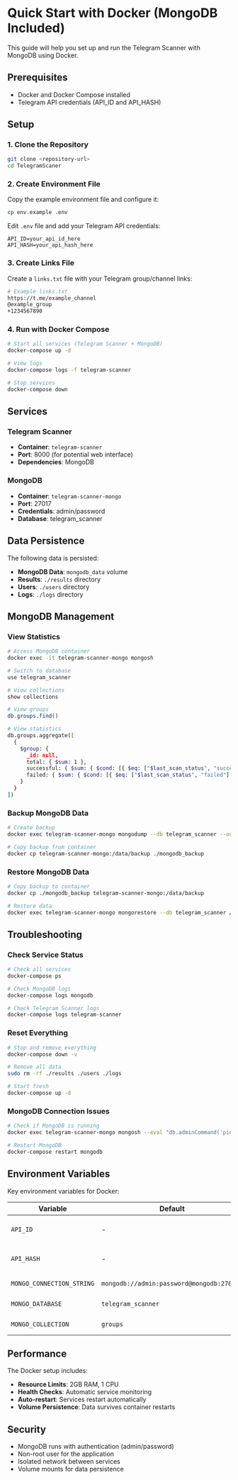 # Quick Start with Docker (MongoDB Included)

This guide will help you set up and run the Telegram Scanner with MongoDB using Docker.

## Prerequisites

- Docker and Docker Compose installed
- Telegram API credentials (API_ID and API_HASH)

## Setup

### 1. Clone the Repository
```bash
git clone <repository-url>
cd TelegramScaner
```

### 2. Create Environment File
Copy the example environment file and configure it:
```bash
cp env.example .env
```

Edit `.env` file and add your Telegram API credentials:
```env
API_ID=your_api_id_here
API_HASH=your_api_hash_here
```

### 3. Create Links File
Create a `links.txt` file with your Telegram group/channel links:
```bash
# Example links.txt
https://t.me/example_channel
@example_group
+1234567890
```

### 4. Run with Docker Compose
```bash
# Start all services (Telegram Scanner + MongoDB)
docker-compose up -d

# View logs
docker-compose logs -f telegram-scanner

# Stop services
docker-compose down
```

## Services

### Telegram Scanner
- **Container**: `telegram-scanner`
- **Port**: 8000 (for potential web interface)
- **Dependencies**: MongoDB

### MongoDB
- **Container**: `telegram-scanner-mongo`
- **Port**: 27017
- **Credentials**: admin/password
- **Database**: telegram_scanner

## Data Persistence

The following data is persisted:
- **MongoDB Data**: `mongodb_data` volume
- **Results**: `./results` directory
- **Users**: `./users` directory
- **Logs**: `./logs` directory

## MongoDB Management

### View Statistics
```bash
# Access MongoDB container
docker exec -it telegram-scanner-mongo mongosh

# Switch to database
use telegram_scanner

# View collections
show collections

# View groups
db.groups.find()

# View statistics
db.groups.aggregate([
  {
    $group: {
      _id: null,
      total: { $sum: 1 },
      successful: { $sum: { $cond: [{ $eq: ["$last_scan_status", "success"] }, 1, 0] } },
      failed: { $sum: { $cond: [{ $eq: ["$last_scan_status", "failed"] }, 1, 0] } }
    }
  }
])
```

### Backup MongoDB Data
```bash
# Create backup
docker exec telegram-scanner-mongo mongodump --db telegram_scanner --out /data/backup

# Copy backup from container
docker cp telegram-scanner-mongo:/data/backup ./mongodb_backup
```

### Restore MongoDB Data
```bash
# Copy backup to container
docker cp ./mongodb_backup telegram-scanner-mongo:/data/backup

# Restore data
docker exec telegram-scanner-mongo mongorestore --db telegram_scanner /data/backup/telegram_scanner
```

## Troubleshooting

### Check Service Status
```bash
# Check all services
docker-compose ps

# Check MongoDB logs
docker-compose logs mongodb

# Check Telegram Scanner logs
docker-compose logs telegram-scanner
```

### Reset Everything
```bash
# Stop and remove everything
docker-compose down -v

# Remove all data
sudo rm -rf ./results ./users ./logs

# Start fresh
docker-compose up -d
```

### MongoDB Connection Issues
```bash
# Check if MongoDB is running
docker exec telegram-scanner-mongo mongosh --eval "db.adminCommand('ping')"

# Restart MongoDB
docker-compose restart mongodb
```

## Environment Variables

Key environment variables for Docker:

| Variable | Default | Description |
|----------|---------|-------------|
| `API_ID` | - | Telegram API ID (required) |
| `API_HASH` | - | Telegram API Hash (required) |
| `MONGO_CONNECTION_STRING` | `mongodb://admin:password@mongodb:27017/` | MongoDB connection |
| `MONGO_DATABASE` | `telegram_scanner` | Database name |
| `MONGO_COLLECTION` | `groups` | Collection name |

## Performance

The Docker setup includes:
- **Resource Limits**: 2GB RAM, 1 CPU
- **Health Checks**: Automatic service monitoring
- **Auto-restart**: Services restart automatically
- **Volume Persistence**: Data survives container restarts

## Security

- MongoDB runs with authentication (admin/password)
- Non-root user for the application
- Isolated network between services
- Volume mounts for data persistence 
